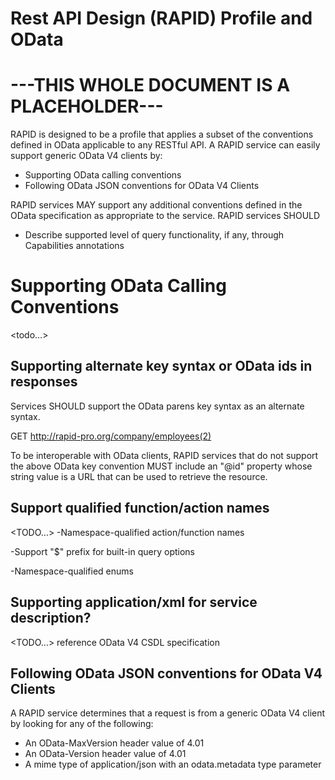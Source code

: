 ﻿# Rest API Design (RAPID) Profile and OData

# ---THIS WHOLE DOCUMENT IS A PLACEHOLDER---

RAPID is designed to be a profile that applies a subset of the conventions
defined in OData applicable to any RESTful API. A RAPID service can easily
support generic OData V4 clients by:

-   Supporting OData calling conventions
-   Following OData JSON conventions for OData V4 Clients

RAPID services MAY support any additional conventions defined in the OData
specification as appropriate to the service. RAPID services SHOULD

-   Describe supported level of query functionality, if any, through
    Capabilities annotations

# Supporting OData Calling Conventions

<todo…>

## Supporting alternate key syntax or OData ids in responses

Services SHOULD support the OData parens key syntax as an alternate syntax.

GET http://rapid-pro.org/company/employees(2)

To be interoperable with OData clients, RAPID services that do not support the
above OData key convention MUST include an "@id" property whose string value is
a URL that can be used to retrieve the resource.

## Support qualified function/action names

<TODO…> -Namespace-qualified action/function names

-Support "\$" prefix for built-in query options

-Namespace-qualified enums

## Supporting application/xml for service description?

<TODO…> reference OData V4 CSDL specification

## Following OData JSON conventions for OData V4 Clients

A RAPID service determines that a request is from a generic OData V4 client by
looking for any of the following:

-   An OData-MaxVersion header value of 4.01
-   An OData-Version header value of 4.01
-   A mime type of application/json with an odata.metadata type parameter
